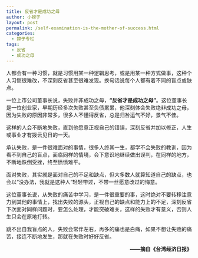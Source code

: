 ```yaml
---
title: 反省才是成功之母
author: 小嫦子
layout: post
permalink: /self-examination-is-the-mother-of-success.html
categories:
  - 嫦子专栏
tags:
  - 反省
  - 成功之母
---
```

人都会有一种习惯，就是习惯用某一种逻辑思考，或是用某一种方式做事，这种个人习惯很难改，不深刻反省甚至很难发现。换句话说每个人都有着不同的盲点或缺点。

一位上市公司董事长说，失败并非成功之母，**“反省才是成功之母”**。这位董事长是一位创业家，早期历经多次失败甚至负债累累，他深刻体会失败绝非成功之母，因为失败的原因非常多，很多人不懂得反省，总是归咎运气不好，景气不佳。

这样的人会不断地失败，直到他愿意正视自己的错误，深刻反省并加以修正，人生或事业才有拨云见日的一天。  


  
承认失败，是一件很难面对的事情，很多人终其一生，都学不会失败的教训，因为看不到自己的盲点，面临同样的情境，会下意识地继续做出误判，在同样的地方，不断地跌倒受挫，终至愤愤难平。

面对失败，其实就是面对自己的不足和缺点，但大多数人就算知道自己的缺点，也会以“没办法，我就是这种人”轻轻带过，不带一丝愿意改过的悔意。

这位董事长说，从失败的痛苦中学习，是一件很重要的事，这时绝对不要转移注意力到其他的事情上，找出失败的源头，正视自己的缺点和能力上的不足，深刻反省下次面对同样问题时，要怎么处理，才能突破难关，这样的失败才有意义，否则人生只会在原地打转。

跳不出自我盲点的人，失败会常伴左右，再多的痛也是白痛，如果不想让失败的痛苦，接连不断地发生，那就在失败时好好反省。

<p style="text-align: right;">
  <strong>——摘自《台湾经济日报》</strong>
</p>
